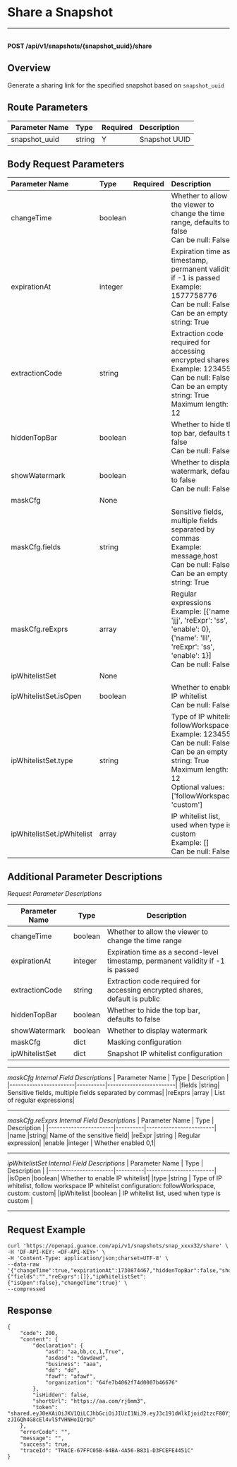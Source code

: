 # Share a Snapshot

---

<br />**POST /api/v1/snapshots/\{snapshot_uuid\}/share**

## Overview
Generate a sharing link for the specified snapshot based on `snapshot_uuid`



## Route Parameters

| Parameter Name        | Type     | Required   | Description              |
|:------------------|:-------|:-----|:----------------|
| snapshot_uuid | string | Y | Snapshot UUID<br> |


## Body Request Parameters

| Parameter Name        | Type     | Required   | Description              |
|:------------------|:-------|:-----|:----------------|
| changeTime | boolean |  | Whether to allow the viewer to change the time range, defaults to false<br>Can be null: False <br> |
| expirationAt | integer |  | Expiration time as a timestamp, permanent validity if -1 is passed<br>Example: 1577758776 <br>Can be null: False <br>Can be an empty string: True <br> |
| extractionCode | string |  | Extraction code required for accessing encrypted shares<br>Example: 123455x <br>Can be null: False <br>Can be an empty string: True <br>Maximum length: 12 <br> |
| hiddenTopBar | boolean |  | Whether to hide the top bar, defaults to false<br>Can be null: False <br> |
| showWatermark | boolean |  | Whether to display watermark, defaults to false<br>Can be null: False <br> |
| maskCfg | None |  | <br> |
| maskCfg.fields | string |  | Sensitive fields, multiple fields separated by commas<br>Example: message,host <br>Can be null: False <br>Can be an empty string: True <br> |
| maskCfg.reExprs | array |  | Regular expressions<br>Example: [{'name': 'jjj', 'reExpr': 'ss', 'enable': 0}, {'name': 'lll', 'reExpr': 'ss', 'enable': 1}] <br>Can be null: False <br> |
| ipWhitelistSet | None |  | <br> |
| ipWhitelistSet.isOpen | boolean |  | Whether to enable IP whitelist<br>Can be null: False <br> |
| ipWhitelistSet.type | string |  | Type of IP whitelist, followWorkspace<br>Example: 123455x <br>Can be null: False <br>Can be an empty string: True <br>Maximum length: 12 <br>Optional values: ['followWorkspace', 'custom'] <br> |
| ipWhitelistSet.ipWhitelist | array |  | IP whitelist list, used when type is custom<br>Example: [] <br>Can be null: False <br> |

## Additional Parameter Descriptions


*Request Parameter Descriptions*

| Parameter Name                | Type  | Description          |
|-----------------------|----------|------------------------|
|changeTime             |boolean| Whether to allow the viewer to change the time range|
|expirationAt             |integer| Expiration time as a second-level timestamp, permanent validity if -1 is passed|
|extractionCode   |string     | Extraction code required for accessing encrypted shares, default is public|
|hiddenTopBar   |boolean     | Whether to hide the top bar, defaults to false |
|showWatermark |boolean     | Whether to display watermark|
|maskCfg |dict     | Masking configuration|
|ipWhitelistSet |dict     | Snapshot IP whitelist configuration|

--------------

*maskCfg Internal Field Descriptions*
| Parameter Name                | Type  | Description          |
|-----------------------|----------|------------------------|
|fields             |string| Sensitive fields, multiple fields separated by commas|
|reExprs   |array     | List of regular expressions|

--------------

*maskCfg.reExprs Internal Field Descriptions*
| Parameter Name                | Type  | Description          |
|-----------------------|----------|------------------------|
|name             |string| Name of the sensitive field|
|reExpr   |string     | Regular expression|
|enable   |integer     | Whether enabled 0,1|

--------------

*ipWhitelistSet Internal Field Descriptions*
| Parameter Name                | Type  | Description          |
|-----------------------|----------|------------------------|
|isOpen             |boolean| Whether to enable IP whitelist|
|type   |string     | Type of IP whitelist, follow workspace IP whitelist configuration: followWorkspace, custom: custom|
|ipWhitelist   |boolean     | IP whitelist list, used when type is custom |

--------------




## Request Example
```shell
curl 'https://openapi.guance.com/api/v1/snapshots/snap_xxxx32/share' \
-H 'DF-API-KEY: <DF-API-KEY>' \
-H 'Content-Type: application/json;charset=UTF-8' \
--data-raw '{"changeTime":true,"expirationAt":1730874467,"hiddenTopBar":false,"showWatermark":true,"maskCfg":{"fields":"","reExprs":[]},"ipWhitelistSet":{"isOpen":false},"changeTime":true}' \
--compressed 
```




## Response
```shell
{
    "code": 200,
    "content": {
        "declaration": {
            "asd": "aa,bb,cc,1,True",
            "asdasd": "dawdawd",
            "business": "aaa",
            "dd": "dd",
            "fawf": "afawf",
            "organization": "64fe7b4062f74d0007b46676"
        },
        "isHidden": false,
        "shortUrl": "https://aa.com/rj6mm3",
        "token": "shared.eyJ0eXAiOiJKV1QiLCJhbGciOiJIUzI1NiJ9.eyJ3c191dWlkIjoid2tzcF80YjU3YzdiYWIzOGU0YTJkOTYzMGY2NzVkYzIwMDE1ZCIsInNoYXJlX2NvbmZpZ191dWlkIjoic2hhcmVfNDhiYjBhMTExNDJhNDM0Nzk0NmM4Y2YxOWExZTAxZTYiLCJleHBpcmF0aW9uQXQiOjE3MzA4NzQ0NjcsInJlc291cmNlVHlwZSI6InNuYXBzaG90In0.ZMgLS7S1umNSMA8-zJIGQh4G8cEl4vl5fVHNHoIQrbU"
    },
    "errorCode": "",
    "message": "",
    "success": true,
    "traceId": "TRACE-67FFC05B-64BA-4A56-B831-D3FCEFE4451C"
} 
```